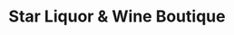 ---
title: "Star Liquor & Wine Boutique"
url: /airdrie/star-liquor-and-wine-boutique/
shop: alcohol
---